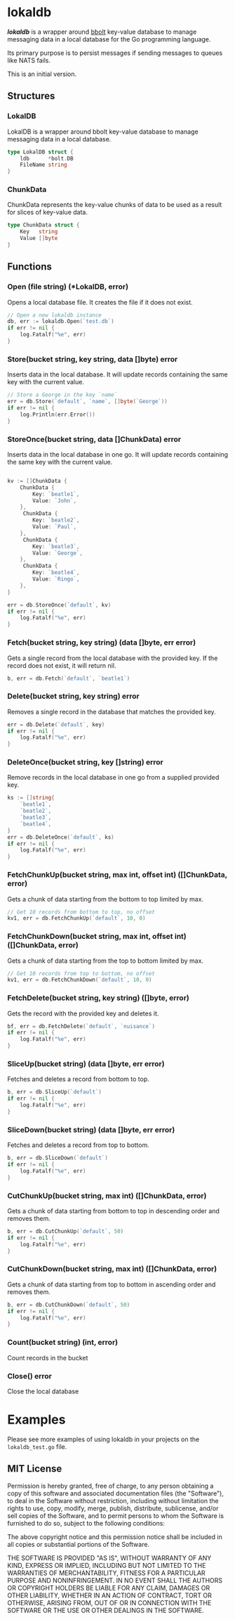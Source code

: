 # lokaldb

***lokaldb*** is a wrapper around [bbolt](http://go.etcd.io/bbolt) key-value database to manage messaging data in a local database for the Go programming language.

Its primary purpose is to persist messages if sending messages to queues like NATS fails.

This is an initial version.

## Structures

### LokalDB
LokalDB is a wrapper around bbolt key-value database to manage messaging data in a local database.
```go
type LokalDB struct {
    ldb      *bolt.DB
    FileName string
}
```

### ChunkData
ChunkData represents the key-value chunks of data to be used as a result for slices of key-value data.
```go
type ChunkData struct {
    Key   string
    Value []byte
}
```

## Functions


### Open (file string) (*LokalDB, error)
Opens a local database file. It creates the file if it does not exist.

```go
// Open a new lokaldb instance
db, err := lokaldb.Open(`test.db`)
if err != nil {
    log.Fatalf("%e", err)
}
```

### Store(bucket string, key string, data []byte) error
Inserts data in the local database. It will update records containing the same key with the current value.

```go
// Store a George in the key `name`
err = db.Store(`default`, `name`, []byte(`George`))
if err != nil {
    log.Println(err.Error())
}
```

### StoreOnce(bucket string, data []ChunkData) error
Inserts data in the local database in one go. It will update records containing the same key with the current value.

```go

kv := []ChunkData {
    ChunkData {
        Key: `beatle1`,
        Value: `John`,
    },
     ChunkData {
        Key: `beatle2`,
        Value: `Paul`,
    },
     ChunkData {
        Key: `beatle3`,
        Value: `George`,
    },
     ChunkData {
        Key: `beatle4`,
        Value: `Ringo`,
    },
}

err = db.StoreOnce(`default`, kv)
if err != nil {
    log.Fatalf("%e", err)
}
```

### Fetch(bucket string, key string) (data []byte, err error)
Gets a single record from the local database with the provided key. If the record does not exist, it will return nil.
```go
b, err = db.Fetch(`default`, `beatle1`)
```
### Delete(bucket string, key string) error
Removes a single record in the database that matches the provided key.
```go
err = db.Delete(`default`, key)
if err != nil {
    log.Fatalf("%e", err)
}
```
### DeleteOnce(bucket string, key []string) error
Remove records in the local database in one go from a supplied provided key.
```go
ks := []string{
    `beatle1`,
    `beatle2`,
    `beatle3`,
    `beatle4`,
}
err = db.DeleteOnce(`default`, ks)
if err != nil {
    log.Fatalf("%e", err)
}
```
### FetchChunkUp(bucket string, max int, offset int) ([]ChunkData, error)
Gets a chunk of data starting from the bottom to top limited by max.
```go
// Get 10 records from bottom to top, no offset
kv1, err = db.FetchChunkUp(`default`, 10, 0)
```
### FetchChunkDown(bucket string, max int, offset int) ([]ChunkData, error)
Gets a chunk of data starting from the top to bottom limited by max.
```go
// Get 10 records from top to bottom, no offset
kv1, err = db.FetchChunkDown(`default`, 10, 0)
```
### FetchDelete(bucket string, key string) ([]byte, error)
Gets the record with the provided key and deletes it.
```go
bf, err = db.FetchDelete(`default`, `nuisance`)
if err != nil {
    log.Fatalf("%e", err)
}
```
### SliceUp(bucket string) (data []byte, err error)
Fetches and deletes a record from bottom to top.
```go
b, err = db.SliceUp(`default`)
if err != nil {
    log.Fatalf("%e", err)
}
```

### SliceDown(bucket string) (data []byte, err error)
Fetches and deletes a record from top to bottom.
```go
b, err = db.SliceDown(`default`)
if err != nil {
    log.Fatalf("%e", err)
}
```
### CutChunkUp(bucket string, max int) ([]ChunkData, error)
Gets a chunk of data starting from bottom to top in descending order and removes them.
```go
b, err = db.CutChunkUp(`default`, 50)
if err != nil {
    log.Fatalf("%e", err)
}
```
### CutChunkDown(bucket string, max int) ([]ChunkData, error)
Gets a chunk of data starting from top to bottom in ascending order and removes them.
```go
b, err = db.CutChunkDown(`default`, 50)
if err != nil {
    log.Fatalf("%e", err)
}
```
### Count(bucket string) (int, error)
Count records in the bucket

### Close() error
Close the local database

# Examples

Please see more examples of using lokaldb in your projects on the ```lokaldb_test.go``` file.

## MIT License

Permission is hereby granted, free of charge, to any person obtaining a copy of this software and associated documentation files (the "Software"), to deal in the Software without restriction, including without limitation the rights to use, copy, modify, merge, publish, distribute, sublicense, and/or sell copies of the Software, and to permit persons to whom the Software is furnished to do so, subject to the following conditions:

The above copyright notice and this permission notice shall be included in all copies or substantial portions of the Software.

THE SOFTWARE IS PROVIDED "AS IS", WITHOUT WARRANTY OF ANY KIND, EXPRESS OR IMPLIED, INCLUDING BUT NOT LIMITED TO THE WARRANTIES OF MERCHANTABILITY, FITNESS FOR A PARTICULAR PURPOSE AND NONINFRINGEMENT. IN NO EVENT SHALL THE AUTHORS OR COPYRIGHT HOLDERS BE LIABLE FOR ANY CLAIM, DAMAGES OR OTHER LIABILITY, WHETHER IN AN ACTION OF CONTRACT, TORT OR OTHERWISE, ARISING FROM, OUT OF OR IN CONNECTION WITH THE SOFTWARE OR THE USE OR OTHER DEALINGS IN THE SOFTWARE.
